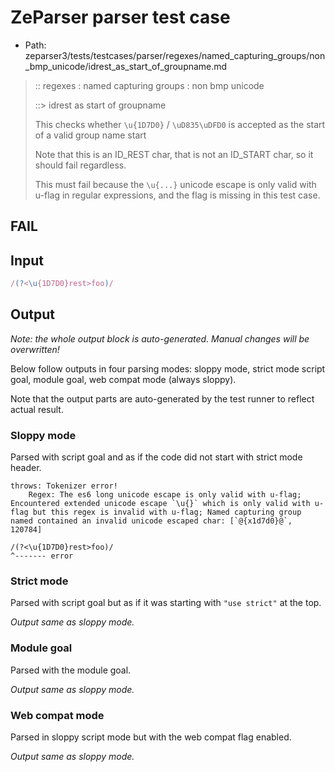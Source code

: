 # ZeParser parser test case

- Path: zeparser3/tests/testcases/parser/regexes/named_capturing_groups/non_bmp_unicode/idrest_as_start_of_groupname.md

> :: regexes : named capturing groups : non bmp unicode
>
> ::> idrest as start of groupname
>
> This checks whether `\u{1D7D0}` / `\uD835\uDFD0` is accepted as the start of a valid group name start
>
> Note that this is an ID_REST char, that is not an ID_START char, so it should fail regardless.
>
> This must fail because the `\u{...}` unicode escape is only valid with u-flag in regular expressions, and the flag is missing in this test case.

## FAIL

## Input

`````js
/(?<\u{1D7D0}rest>foo)/
`````

## Output

_Note: the whole output block is auto-generated. Manual changes will be overwritten!_

Below follow outputs in four parsing modes: sloppy mode, strict mode script goal, module goal, web compat mode (always sloppy).

Note that the output parts are auto-generated by the test runner to reflect actual result.

### Sloppy mode

Parsed with script goal and as if the code did not start with strict mode header.

`````
throws: Tokenizer error!
    Regex: The es6 long unicode escape is only valid with u-flag; Encountered extended unicode escape `\u{}` which is only valid with u-flag but this regex is invalid with u-flag; Named capturing group named contained an invalid unicode escaped char: [`@{x1d7d0}@`, 120784]

/(?<\u{1D7D0}rest>foo)/
^------- error
`````

### Strict mode

Parsed with script goal but as if it was starting with `"use strict"` at the top.

_Output same as sloppy mode._

### Module goal

Parsed with the module goal.

_Output same as sloppy mode._

### Web compat mode

Parsed in sloppy script mode but with the web compat flag enabled.

_Output same as sloppy mode._
